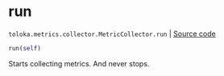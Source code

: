 # run
`toloka.metrics.collector.MetricCollector.run` | [Source code](https://github.com/Toloka/toloka-kit/blob/v0.1.25/src/metrics/collector.py#L74)

```python
run(self)
```

Starts collecting metrics. And never stops.

